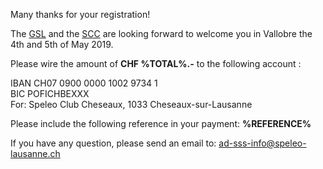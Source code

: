 Many thanks for your registration!

The [GSL](http://www.speleo-lausanne.ch) and the [SCC](http://www.speleo-cheseaux.ch)
are looking forward to welcome you in Vallobre the 4th and 5th of May 2019.

Please wire the amount of **CHF %TOTAL%.-** to the following account :

IBAN CH07 0900 0000 1002 9734 1<br/>
BIC POFICHBEXXX <br/>
For: Speleo Club Cheseaux, 1033 Cheseaux-sur-Lausanne<br/>

Please include the following reference in your payment: **%REFERENCE%**

If you have any question, please send an email to: ad-sss-info@speleo-lausanne.ch
